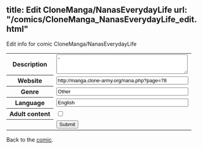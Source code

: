 title: Edit CloneManga/NanasEverydayLife
url: "/comics/CloneManga_NanasEverydayLife_edit.html"
---
Edit info for comic CloneManga/NanasEverydayLife

<form name="comic" action="http://gaepostmail.appspot.com/comic/" method="post">
<table class="comicinfo">
<tr>
<th>Description</th><td><textarea name="description" cols="40" rows="3">-</textarea></td>
</tr>
<tr>
<th>Website</th><td><input type="text" name="url" value="http://manga.clone-army.org/nana.php?page=78" size="40"/></td>
</tr>
<tr>
<th>Genre</th><td><input type="text" name="genre" value="Other" size="40"/></td>
</tr>
<tr>
<th>Language</th><td><input type="text" name="language" value="English" size="40"/></td>
</tr>
<tr>
<th>Adult content</th><td><input type="checkbox" name="adult" value="adult" /></td>
</tr>
<tr>
<th></th><td>
<input type="hidden" name="comic" value="CloneManga_NanasEverydayLife" />
<input type="submit" name="submit" value="Submit" />
</td>
</tr>
</table>
</form>

Back to the [comic](CloneManga_NanasEverydayLife.html).
